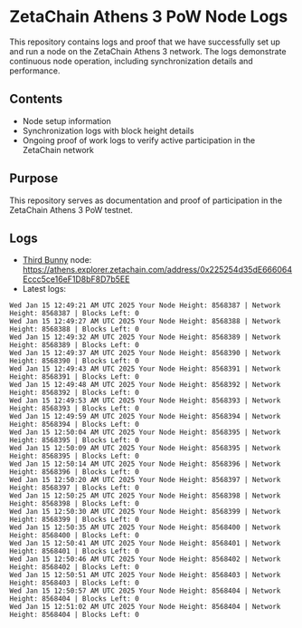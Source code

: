 # ZetaChain Athens 3 PoW Node Logs
This repository contains logs and proof that we have successfully set up and run a node on the ZetaChain Athens 3 network. The logs demonstrate continuous node operation, including synchronization details and performance.

## Contents
- Node setup information
- Synchronization logs with block height details
- Ongoing proof of work logs to verify active participation in the ZetaChain network

## Purpose
This repository serves as documentation and proof of participation in the ZetaChain Athens 3 PoW testnet.

## Logs

- [Third Bunny](https://thirdbunny.xyz/) node: https://athens.explorer.zetachain.com/address/0x225254d35dE666064Eccc5ce16eF1D8bF8D7b5EE
- Latest logs:
```
Wed Jan 15 12:49:21 AM UTC 2025 Your Node Height: 8568387 | Network Height: 8568387 | Blocks Left: 0
Wed Jan 15 12:49:27 AM UTC 2025 Your Node Height: 8568388 | Network Height: 8568388 | Blocks Left: 0
Wed Jan 15 12:49:32 AM UTC 2025 Your Node Height: 8568389 | Network Height: 8568389 | Blocks Left: 0
Wed Jan 15 12:49:37 AM UTC 2025 Your Node Height: 8568390 | Network Height: 8568390 | Blocks Left: 0
Wed Jan 15 12:49:43 AM UTC 2025 Your Node Height: 8568391 | Network Height: 8568391 | Blocks Left: 0
Wed Jan 15 12:49:48 AM UTC 2025 Your Node Height: 8568392 | Network Height: 8568392 | Blocks Left: 0
Wed Jan 15 12:49:53 AM UTC 2025 Your Node Height: 8568393 | Network Height: 8568393 | Blocks Left: 0
Wed Jan 15 12:49:59 AM UTC 2025 Your Node Height: 8568394 | Network Height: 8568394 | Blocks Left: 0
Wed Jan 15 12:50:04 AM UTC 2025 Your Node Height: 8568395 | Network Height: 8568395 | Blocks Left: 0
Wed Jan 15 12:50:09 AM UTC 2025 Your Node Height: 8568395 | Network Height: 8568395 | Blocks Left: 0
Wed Jan 15 12:50:14 AM UTC 2025 Your Node Height: 8568396 | Network Height: 8568396 | Blocks Left: 0
Wed Jan 15 12:50:20 AM UTC 2025 Your Node Height: 8568397 | Network Height: 8568397 | Blocks Left: 0
Wed Jan 15 12:50:25 AM UTC 2025 Your Node Height: 8568398 | Network Height: 8568398 | Blocks Left: 0
Wed Jan 15 12:50:30 AM UTC 2025 Your Node Height: 8568399 | Network Height: 8568399 | Blocks Left: 0
Wed Jan 15 12:50:35 AM UTC 2025 Your Node Height: 8568400 | Network Height: 8568400 | Blocks Left: 0
Wed Jan 15 12:50:41 AM UTC 2025 Your Node Height: 8568401 | Network Height: 8568401 | Blocks Left: 0
Wed Jan 15 12:50:46 AM UTC 2025 Your Node Height: 8568402 | Network Height: 8568402 | Blocks Left: 0
Wed Jan 15 12:50:51 AM UTC 2025 Your Node Height: 8568403 | Network Height: 8568403 | Blocks Left: 0
Wed Jan 15 12:50:57 AM UTC 2025 Your Node Height: 8568404 | Network Height: 8568404 | Blocks Left: 0
Wed Jan 15 12:51:02 AM UTC 2025 Your Node Height: 8568404 | Network Height: 8568404 | Blocks Left: 0
```
